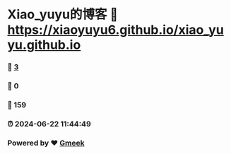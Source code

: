 # Xiao_yuyu的博客 :link: https://xiaoyuyu6.github.io/xiao_yuyu.github.io 
### :page_facing_up: [3](https://xiaoyuyu6.github.io/xiao_yuyu.github.io/tag.html) 
### :speech_balloon: 0 
### :hibiscus: 159 
### :alarm_clock: 2024-06-22 11:44:49 
### Powered by :heart: [Gmeek](https://github.com/Meekdai/Gmeek)
